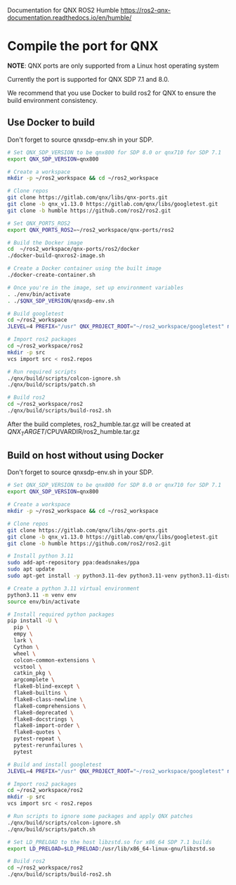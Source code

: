 Documentation for QNX ROS2 Humble https://ros2-qnx-documentation.readthedocs.io/en/humble/

# Compile the port for QNX

**NOTE**: QNX ports are only supported from a Linux host operating system

Currently the port is supported for QNX SDP 7.1 and 8.0.

We recommend that you use Docker to build ros2 for QNX to ensure the build environment consistency.

## Use Docker to build

Don't forget to source qnxsdp-env.sh in your SDP.

```bash
# Set QNX_SDP_VERSION to be qnx800 for SDP 8.0 or qnx710 for SDP 7.1
export QNX_SDP_VERSION=qnx800

# Create a workspace
mkdir -p ~/ros2_workspace && cd ~/ros2_workspace

# Clone repos
git clone https://gitlab.com/qnx/libs/qnx-ports.git
git clone -b qnx_v1.13.0 https://gitlab.com/qnx/libs/googletest.git
git clone -b humble https://github.com/ros2/ros2.git

# Set QNX_PORTS_ROS2
export QNX_PORTS_ROS2=~/ros2_workspace/qnx-ports/ros2

# Build the Docker image
cd  ~/ros2_workspace/qnx-ports/ros2/docker
./docker-build-qnxros2-image.sh

# Create a Docker container using the built image
./docker-create-container.sh

# Once you're in the image, set up environment variables
. ./env/bin/activate
. ./$QNX_SDP_VERSION/qnxsdp-env.sh

# Build googletest
cd ~/ros2_workspace
JLEVEL=4 PREFIX="/usr" QNX_PROJECT_ROOT="~/ros2_workspace/googletest" make -C qnx-ports/googletest install

# Import ros2 packages
cd ~/ros2_workspace/ros2
mkdir -p src
vcs import src < ros2.repos

# Run required scripts
./qnx/build/scripts/colcon-ignore.sh
./qnx/build/scripts/patch.sh

# Build ros2
cd ~/ros2_workspace/ros2
./qnx/build/scripts/build-ros2.sh
```

After the build completes, ros2_humble.tar.gz will be created at $QNX_TARGET/$CPUVARDIR/ros2_humble.tar.gz

## Build on host without using Docker

Don't forget to source qnxsdp-env.sh in your SDP.

```bash
# Set QNX_SDP_VERSION to be qnx800 for SDP 8.0 or qnx710 for SDP 7.1
export QNX_SDP_VERSION=qnx800

# Create a workspace
mkdir -p ~/ros2_workspace && cd ~/ros2_workspace

# Clone repos
git clone https://gitlab.com/qnx/libs/qnx-ports.git
git clone -b qnx_v1.13.0 https://gitlab.com/qnx/libs/googletest.git
git clone -b humble https://github.com/ros2/ros2.git

# Install python 3.11
sudo add-apt-repository ppa:deadsnakes/ppa
sudo apt update
sudo apt-get install -y python3.11-dev python3.11-venv python3.11-distutils software-properties-common rename

# Create a python 3.11 virtual environment
python3.11 -m venv env
source env/bin/activate

# Install required python packages
pip install -U \
  pip \
  empy \
  lark \
  Cython \
  wheel \
  colcon-common-extensions \
  vcstool \
  catkin_pkg \
  argcomplete \
  flake8-blind-except \
  flake8-builtins \
  flake8-class-newline \
  flake8-comprehensions \
  flake8-deprecated \
  flake8-docstrings \
  flake8-import-order \
  flake8-quotes \
  pytest-repeat \
  pytest-rerunfailures \
  pytest

# Build and install googletest
JLEVEL=4 PREFIX="/usr" QNX_PROJECT_ROOT="~/ros2_workspace/googletest" make -C qnx-ports/googletest install

# Import ros2 packages
cd ~/ros2_workspace/ros2
mkdir -p src
vcs import src < ros2.repos

# Run scripts to ignore some packages and apply QNX patches
./qnx/build/scripts/colcon-ignore.sh
./qnx/build/scripts/patch.sh

# Set LD_PRELOAD to the host libzstd.so for x86_64 SDP 7.1 builds
export LD_PRELOAD=$LD_PRELOAD:/usr/lib/x86_64-linux-gnu/libzstd.so

# Build ros2
cd ~/ros2_workspace/ros2
./qnx/build/scripts/build-ros2.sh
```
